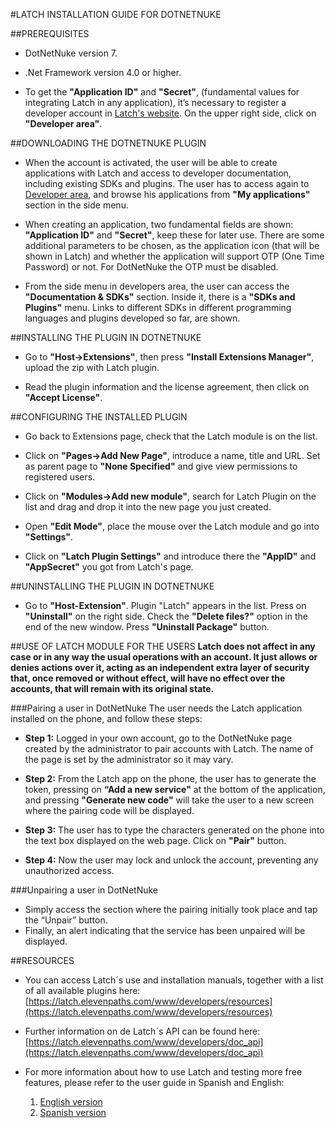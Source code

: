 #LATCH INSTALLATION GUIDE FOR DOTNETNUKE


##PREREQUISITES 
* DotNetNuke version 7.

* .Net Framework version 4.0 or higher.

* To get the **"Application ID"** and **"Secret"**, (fundamental values for integrating Latch in any application), it’s necessary to register a developer account in [Latch's website](https://latch.elevenpaths.com"https://latch.elevenpaths.com"). On the upper right side, click on **"Developer area"**. 


##DOWNLOADING THE DOTNETNUKE PLUGIN
 * When the account is activated, the user will be able to create applications with Latch and access to developer documentation, including existing SDKs and plugins. The user has to access again to [Developer area](https://latch.elevenpaths.com/www/developerArea"https://latch.elevenpaths.com/www/developerArea"), and browse his applications from **"My applications"** section in the side menu.

* When creating an application, two fundamental fields are shown: **"Application ID"** and **"Secret"**, keep these for later use. There are some additional parameters to be chosen, as the application icon (that will be shown in Latch) and whether the application will support OTP  (One Time Password) or not. For DotNetNuke the OTP must be disabled.

* From the side menu in developers area, the user can access the **"Documentation & SDKs"** section. Inside it, there is a **"SDKs and Plugins"** menu. Links to different SDKs in different programming languages and plugins developed so far, are shown.

##INSTALLING THE PLUGIN IN DOTNETNUKE
* Go to **"Host->Extensions"**, then press **"Install Extensions Manager"**, upload the zip with Latch plugin.

* Read the plugin information and the license agreement, then click on **"Accept License"**.


##CONFIGURING THE INSTALLED PLUGIN
* Go back to Extensions page, check that the Latch module is on the list.

* Click on **"Pages->Add New Page"**, introduce a name, title and URL. Set as parent page to **"None Specified"** and give view permissions to registered users.

* Click on **"Modules->Add new module"**, search for Latch Plugin on the list and drag and drop it into the new page you just created.

* Open **"Edit Mode"**, place the mouse over the Latch module and go into **"Settings"**.

* Click on **"Latch Plugin Settings"** and introduce there the **"AppID"** and **"AppSecret"** you got from Latch's page.


##UNINSTALLING THE PLUGIN IN DOTNETNUKE
* Go to **"Host-Extension"**. Plugin "Latch" appears in the list. Press on **"Uninstall"** on the right side. Check the **"Delete files?"** option in the end of the new window. Press **"Uninstall Package"** button.


##USE OF LATCH MODULE FOR THE USERS
**Latch does not affect in any case or in any way the usual operations with an account. It just allows or denies actions over it, acting as an independent extra layer of security that, once removed or without effect, will have no effect over the accounts, that will remain with its original state.**

###Pairing a user in DotNetNuke
The user needs the Latch application installed on the phone, and follow these steps:

* **Step 1:** Logged in your own account, go to the DotNetNuke page created by the administrator to pair accounts with Latch. The name of the page is set by the administrator so it may vary. 

* **Step 2:** From the Latch app on the phone, the user has to generate the token, pressing on **“Add a new service"** at the bottom of the application, and pressing **"Generate new code"** will take the user to a new screen where the pairing code will be displayed.

* **Step 3:** The user has to type the characters generated on the phone into the text box displayed on the web page. Click on **"Pair"** button.

* **Step 4:** Now the user may lock and unlock the account, preventing any unauthorized access.

###Unpairing a user in DotNetNuke
* Simply access the section where the pairing initially took place and tap the “Unpair” button.
* Finally, an alert indicating that the service has been unpaired will be displayed.

##RESOURCES
- You can access Latch´s use and installation manuals, together with a list of all available plugins here: [https://latch.elevenpaths.com/www/developers/resources](https://latch.elevenpaths.com/www/developers/resources)

- Further information on de Latch´s API can be found here: [https://latch.elevenpaths.com/www/developers/doc_api](https://latch.elevenpaths.com/www/developers/doc_api)

- For more information about how to use Latch and testing more free features, please refer to the user guide in Spanish and English:
	1. [English version](https://latch.elevenpaths.com/www/public/documents/howToUseLatchNevele_EN.pdf)
	1. [Spanish version](https://latch.elevenpaths.com/www/public/documents/howToUseLatchNevele_ES.pdf)